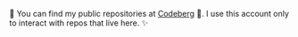 👋 You can find my public repositories at [Codeberg][ac] 👀. I use this account only to interact with repos that live here. ✨

[ac]: https://codeberg.org/ac "Antonino Catinello @ Codeberg"

